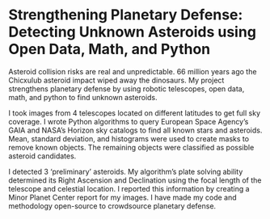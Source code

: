 # Strengthening Planetary Defense: Detecting Unknown Asteroids using Open Data, Math, and Python

Asteroid collision risks are real and unpredictable. 66 million years ago the Chicxulub asteroid impact wiped away the dinosaurs. My project strengthens planetary defense by using robotic telescopes, open data, math, and python to find unknown asteroids.

I took images from 4 telescopes located on different latitudes to get full sky coverage. I wrote Python algorithms to query European Space Agency’s GAIA and NASA’s Horizon sky catalogs to find all known stars and asteroids. Mean, standard deviation, and histograms were used to create masks to remove known objects. The remaining objects were classified as possible asteroid candidates.

I detected 3 ‘preliminary’ asteroids. My algorithm’s plate solving ability determined its Right Ascension and Declination using the focal length of the telescope and celestial location. I reported this information by creating a Minor Planet Center report for my images. I have made my code and methodology open-source to crowdsource planetary defense.
